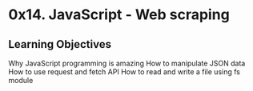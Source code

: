 # 0x14. JavaScript - Web scraping

## Learning Objectives
Why JavaScript programming is amazing
How to manipulate JSON data
How to use request and fetch API
How to read and write a file using fs module